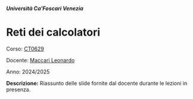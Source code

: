 ##### Università Ca'Foscari Venezia

# Reti dei calcolatori
Corso: [CT0629](https://www.unive.it/data/insegnamento/542938)

Docente: [Maccari Leonardo](https://www.unive.it/data/persone/21550550)

Anno: 2024/2025

**Descrizione:**
Riassunto delle slide fornite dal docente durante le lezioni in presenza.
